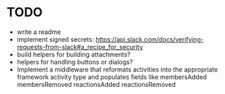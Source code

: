 # TODO

* write a readme
* implement signed secrets: https://api.slack.com/docs/verifying-requests-from-slack#a_recipe_for_security
* build helpers for building attachments?
* helpers for handling buttons or dialogs?
* Implement a middleware that reformats activities into the appropriate framework activity type and populates fields like membersAdded membersRemoved reactionsAdded reactionsRemoved